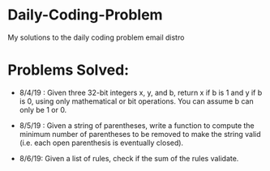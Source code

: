# Daily-Coding-Problem
My solutions to the daily coding problem email distro


# Problems Solved:
- 8/4/19 : Given three 32-bit integers x, y, and b, 
return x if b is 1 and y if b is 0, 
using only mathematical or bit operations. 
You can assume b can only be 1 or 0.

- 8/5/19 : Given a string of parentheses, 
write a function to compute the minimum number 
of parentheses to be removed to make the 
string valid (i.e. each open parenthesis is 
eventually closed).

- 8/6/19: Given a list of rules, check if the sum of the rules validate. 
